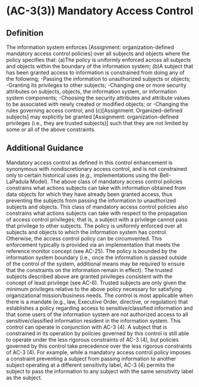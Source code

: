 
# (AC-3(3)) Mandatory Access Control

## Definition

The information system enforces [Assignment: organization-defined mandatory access control policies] over all subjects and objects where the policy specifies that:
(a)The policy is uniformly enforced across all subjects and objects within the boundary of the information system; 
(b)A subject that has been granted access to information is constrained from doing any of the following;
-Passing the information to unauthorized subjects or objects;
-Granting its privileges to other subjects; 
-Changing one or more security attributes on subjects, objects, the information system, or information system components;
-Choosing the security attributes and attribute values to be associated with newly created or modified objects; or
-Changing the rules governing access control; and
(c)[Assignment: Organized-defined subjects] may explicitly be granted [Assignment: organization-defined privileges (i.e., they are trusted subjects)] such that they are not limited by some or all of the above constraints.

## Additional Guidance

Mandatory access control as defined in this control enhancement is synonymous with nondiscretionary access control, and is not constrained only to certain historical uses (e.g., implementations using the Bell-LaPadula Model). The above class of mandatory access control policies constrains what actions subjects can take with information obtained from data objects for which they have already been granted access, thus preventing the subjects from passing the information to unauthorized subjects and objects. This class of mandatory access control policies also constrains what actions subjects can take with respect to the propagation of access control privileges; that is, a subject with a privilege cannot pass that privilege to other subjects. The policy is uniformly enforced over all subjects and objects to which the information system has control. Otherwise, the access control policy can be circumvented. This enforcement typically is provided via an implementation that meets the reference monitor concept (see AC-25). The policy is bounded by the information system boundary (i.e., once the information is passed outside of the control of the system, additional means may be required to ensure that the constraints on the information remain in effect). The trusted subjects described above are granted privileges consistent with the concept of least privilege (see AC-6). Trusted subjects are only given the minimum privileges relative to the above policy necessary for satisfying organizational mission/business needs. The control is most applicable when there is a mandate (e.g., law, Executive Order, directive, or regulation) that establishes a policy regarding access to sensitive/classified information and that some users of the information system are not authorized access to all sensitive/classified information resident in the information system. This control can operate in conjunction with AC-3 (4). A subject that is constrained in its operation by policies governed by this control is still able to operate under the less rigorous constraints of AC-3 (4), but policies governed by this control take precedence over the less rigorous constraints of AC-3 (4). For example, while a mandatory access control policy imposes a constraint preventing a subject from passing information to another subject operating at a different sensitivity label, AC-3 (4) permits the subject to pass the information to any subject with the same sensitivity label as the subject.
